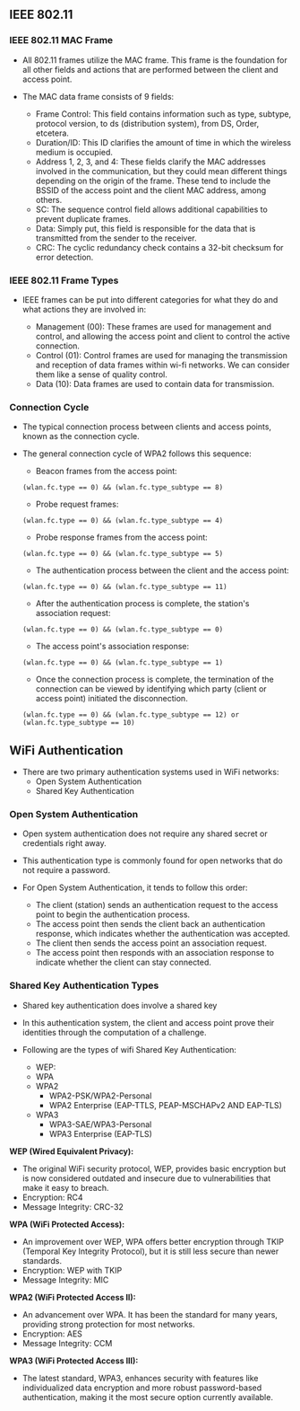 ## IEEE 802.11

### IEEE 802.11 MAC Frame

- All 802.11 frames utilize the MAC frame. This frame is the foundation for all other
fields and actions that are performed between the client and access point.

- The MAC data frame consists of 9 fields:

    - Frame Control: This field contains information such as type, subtype, protocol version, to ds
     (distribution system), from DS, Order, etcetera.
    - Duration/ID: This ID clarifies the amount of time in which the wireless medium is occupied.
    - Address 1, 2, 3, and 4: These fields clarify the MAC addresses involved in the communication, 
    but they could mean different things depending on the origin of the frame. These tend to include
    the BSSID of the access point and the client MAC address, among others.
    - SC: The sequence control field allows additional capabilities to prevent duplicate frames.
    - Data: Simply put, this field is responsible for the data that is transmitted from the sender to the receiver.
    - CRC: The cyclic redundancy check contains a 32-bit checksum for error detection.


### IEEE 802.11 Frame Types

- IEEE frames can be put into different categories for what they do and what actions they are involved in:

    - Management (00): These frames are used for management and control, and allowing the access point and 
    client to control the active connection.
    - Control (01): Control frames are used for managing the transmission and reception of data frames 
    within wi-fi networks. We can consider them like a sense of quality control.
    - Data (10): Data frames are used to contain data for transmission.


### Connection Cycle

- The typical connection process between clients and access points, known as the connection cycle.
- The general connection cycle of WPA2 follows this sequence:

    - Beacon frames from the access point:
    ```
    (wlan.fc.type == 0) && (wlan.fc.type_subtype == 8)
    ```

    - Probe request frames:
    ```
    (wlan.fc.type == 0) && (wlan.fc.type_subtype == 4)
    ```

    - Probe response frames from the access point:
    ```
    (wlan.fc.type == 0) && (wlan.fc.type_subtype == 5)
    ```

    - The authentication process between the client and the access point:
    ```
    (wlan.fc.type == 0) && (wlan.fc.type_subtype == 11)
    ```

    - After the authentication process is complete, the station's association request:
    ```
    (wlan.fc.type == 0) && (wlan.fc.type_subtype == 0)
    ```

    - The access point's association response:
    ```
    (wlan.fc.type == 0) && (wlan.fc.type_subtype == 1)
    ```

    - Once the connection process is complete, the termination of the connection can be viewed by
     identifying which party (client or access point) initiated the disconnection.
    ```
    (wlan.fc.type == 0) && (wlan.fc.type_subtype == 12) or (wlan.fc.type_subtype == 10)
    ```


## WiFi Authentication

- There are two primary authentication systems used in WiFi networks:
    - Open System Authentication
    - Shared Key Authentication


### Open System Authentication

- Open system authentication does not require any shared secret or credentials right away.
- This authentication type is commonly found for open networks that do not require a password. 
- For Open System Authentication, it tends to follow this order:

    - The client (station) sends an authentication request to the access point to begin the authentication process.
    - The access point then sends the client back an authentication response, which indicates whether the authentication was accepted.
    - The client then sends the access point an association request.
    - The access point then responds with an association response to indicate whether the client can stay connected.


### Shared Key Authentication Types

- Shared key authentication does involve a shared key
- In this authentication system, the client and access point prove their identities through the computation of a challenge.
- Following are the types of wifi Shared Key Authentication:

    - WEP:
    - WPA
    - WPA2
        - WPA2-PSK/WPA2-Personal
        - WPA2 Enterprise (EAP-TTLS, PEAP-MSCHAPv2 AND EAP-TLS)
    - WPA3
        - WPA3-SAE/WPA3-Personal
        - WPA3 Enterprise (EAP-TLS)


**WEP (Wired Equivalent Privacy):**

- The original WiFi security protocol, WEP, provides basic encryption but is now considered outdated and
insecure due to vulnerabilities that make it easy to breach.
- Encryption: RC4
- Message Integrity: CRC-32


**WPA (WiFi Protected Access):**

- An improvement over WEP, WPA offers better encryption through TKIP (Temporal Key Integrity Protocol),
but it is still less secure than newer standards.
- Encryption: WEP with TKIP
- Message Integrity: MIC


**WPA2 (WiFi Protected Access II):**

- An advancement over WPA. It has been the standard for many years, providing strong protection for most networks.
- Encryption: AES
- Message Integrity: CCM


**WPA3 (WiFi Protected Access III):**

- The latest standard, WPA3, enhances security with features like individualized data encryption and more robust
password-based authentication, making it the most secure option currently available.